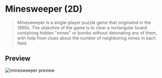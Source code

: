 # Minesweeper (2D)

> Minesweeper is a single-player puzzle game that originated in the 1960s. The objective of the game is to clear a rectangular board containing hidden "mines" or bombs without detonating any of them, with help from clues about the number of neighboring mines in each field.

## Preview

![minesweeper preview](https://i.ibb.co/7XQk6Vz/Screenshot-2023-01-28-at-9-06-49-PM.png)
